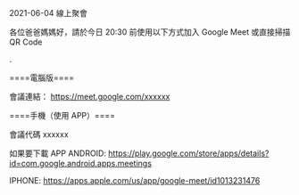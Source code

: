 2021-06-04 線上聚會

各位爸爸媽媽好，請於今日 20:30 前使用以下方式加入 Google Meet 或直接掃描 QR Code

.

====電腦版====

會議連結：
https://meet.google.com/xxxxxx

====手機（使用 APP）====

會議代碼
xxxxxx

如果要下載 APP
ANDROID: 
https://play.google.com/store/apps/details?id=com.google.android.apps.meetings

IPHONE:
https://apps.apple.com/us/app/google-meet/id1013231476